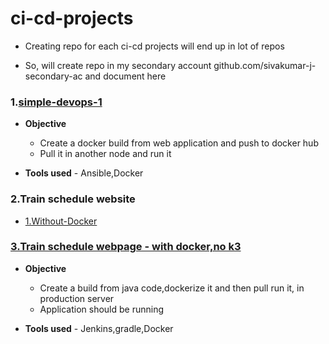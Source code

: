# ci-cd-projects

* Creating repo for each ci-cd projects will end up in lot of repos

* So, will create repo in my secondary account github.com/sivakumar-j-secondary-ac and document here

### 1.[simple-devops-1](https://github.com/sivakumar-j-secondary-ac/devops_cicd_webpage_1)
 
  * **Objective**
      * Create a docker build from web application and push to docker hub
      * Pull it in another node and run it
      
  * **Tools used** - Ansible,Docker

### 2.Train schedule website

   * [1.Without-Docker](https://github.com/sivakumar-j-secondary-ac/cicd-pipeline-train-schedule-gradle) 
   
   
### [3.Train schedule webpage - with docker,no k3](https://github.com/sivakumar-j-secondary-ac/whboyd-cicd-pipeline-train-schedule-dockerdeploy)
   
  * **Objective**
      * Create a build from java code,dockerize it and then pull run it, in  production server
      * Application should be running
      
  * **Tools used** - Jenkins,gradle,Docker
  
  
  
